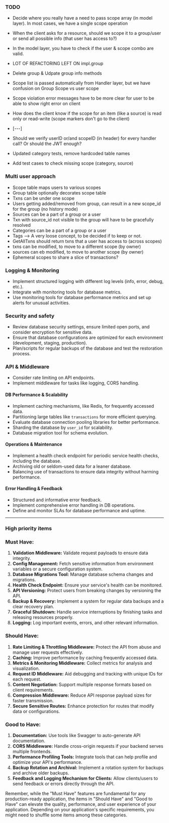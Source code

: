 ### TODO
- Decide where you really have a need to pass scope array (in model layer). In most cases, we have a single scope operation
- When the client asks for a resource, should we scope it to a group/user or send all possible info (that user has access to?)
- In the model layer, you have to check if the user & scope combo are valid. 
- LOT OF REFACTORING LEFT ON impl.group

- Delete group & Udpate group info methods
- Scope list is passed automatically from Handler layer, but we have confusion on Group Scope vs user scope
- Scope violation error messages have to be more clear for user to be able to show right error on client
- How does the client know if the scope for an item (like a source) is read only or read-write (scope markers don't go to the client)
- [---]
- Should we verify userID or/and scopeID  (in header) for every handler call? Or should the  JWT enough?
- Updated category tests, remove hardcoded table names
- Add test cases to check missing scope (category, source)
### Multi user approach
- Scope table maps users to various scopes
- Group table optionally decorates scope table
- Txns can be under one scope
- Users getting added/removed from group, can result in a new scope_id for the group (no history mode)
- Sources can be a part of a group or a user
- Txn with source_id not visible to the group will have to be gracefully resolved
- Categories can be a part of a group or a user
- Tags --> A very loose concept, to be decided if to keep or not. 
- GetAllTxns should return txns that a user has access to (across scopes)
- txns can be modified, to move to a different scope (by owner)
- sources can eb modified, to move to another scope (by owner)
- Ephemeral scopes to share a slice of transactions?
### Logging & Monitoring
- Implement structured logging with different log levels (info, error, debug, etc.).
- Integrate with monitoring tools for database metrics.
- Use monitoring tools for database performance metrics and set up alerts for unusual activities.

### Security and safety
- Review database security settings, ensure limited open ports, and consider encryption for sensitive data.
- Ensure that database configurations are optimized for each environment (development, staging, production).
- Plan/scripts for regular backups of the database and test the restoration process.

### API & Middleware
- Consider rate limiting on API endpoints.
- Implement middleware for tasks like logging, CORS handling.

#### DB Performance & Scalability
- Implement caching mechanisms, like Redis, for frequently accessed data.
- Partitioning large tables like `transactions` for more efficient querying.
- Evaluate database connection pooling libraries for better performance.
- Sharding the database by `user_id` for scalability.
- Database migration tool for schema evolution.

#### Operations & Maintenance
- Implement a health check endpoint for periodic service health checks, including the database.
- Archiving old or seldom-used data for a leaner database.
- Balancing use of transactions to ensure data integrity without harming performance.

#### Error Handling & Feedback
- Structured and informative error feedback.
- Implement comprehensive error handling in DB operations.
- Define and monitor SLAs for database performance and uptime.

---
### High priority items

### Must Have:
1. **Validation Middleware:** Validate request payloads to ensure data integrity.
4. **Config Management:** Fetch sensitive information from environment variables or a secure configuration system.
5. **Database Migrations Tool:** Manage database schema changes and migrations.
6. **Health Check Endpoint:** Ensure your service's health can be monitored.
7. **API Versioning:** Protect users from breaking changes by versioning the API.
8. **Backup & Recovery:** Implement a system for regular data backups and a clear recovery plan.
9. **Graceful Shutdown:** Handle service interruptions by finishing tasks and releasing resources properly.
10. **Logging:** Log important events, errors, and other relevant information.

### Should Have:
1. **Rate Limiting & Throttling Middleware:** Protect the API from abuse and manage user requests effectively.
2. **Caching:** Improve performance by caching frequently accessed data.
3. **Metrics & Monitoring Middleware:** Collect metrics for analysis and visualization.
4. **Request ID Middleware:** Aid debugging and tracking with unique IDs for each request.
5. **Content Negotiation:** Support multiple response formats based on client requirements.
6. **Compression Middleware:** Reduce API response payload sizes for faster transmission.
7. **Secure Sensitive Routes:** Enhance protection for routes that modify data or configurations.

### Good to Have:
1. **Documentation:** Use tools like Swagger to auto-generate API documentation.
2. **CORS Middleware:** Handle cross-origin requests if your backend serves multiple frontends.
3. **Performance Profiling Tools:** Integrate tools that can help profile and optimize your API's performance.
4. **Backup Rotation and Archival:** Implement a rotation system for backups and archive older backups.
5. **Feedback and Logging Mechanism for Clients:** Allow clients/users to send feedback or errors directly through the API.

Remember, while the "Must Have" features are fundamental for any production-ready application, the items in "Should Have" and "Good to Have" can elevate the quality, performance, and user experience of your application. Depending on your application's specific requirements, you might need to shuffle some items among these categories.


